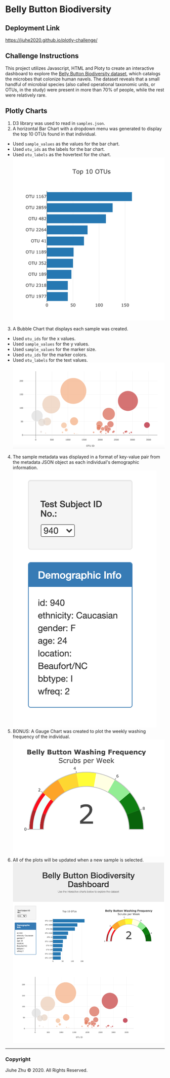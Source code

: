 # Belly Button Biodiversity
## Deployment Link
https://jiuhe2020.github.io/plotly-challenge/

## Challenge Instructions
This project utilizes Javascript, HTML and Ploty to create an interactive dashboard to explore the [Belly Button Biodiversity dataset](http://robdunnlab.com/projects/belly-button-biodiversity/), which catalogs the microbes that colonize human navels. The dataset reveals that a small handful of microbial species (also called operational taxonomic units, or OTUs, in the study) were present in more than 70% of people, while the rest were relatively rare.

## Plotly Charts
1. D3 library was used to read in `samples.json`.
2. A horizontal Bar Chart with a dropdown menu was generated to display the top 10 OTUs found in that individual.
- Used `sample_values` as the values for the bar chart.
- Used `otu_ids` as the labels for the bar chart.
- Used `otu_labels` as the hovertext for the chart. \
![Plotly_BarChart](https://github.com/Jiuhe2020/plotly-challenge/blob/master/images/Plotly_BarChart.png)
3. A Bubble Chart that displays each sample was created.
- Used `otu_ids` for the x values.
- Used `sample_values` for the y values.
- Used `sample_values` for the marker size.
- Used `otu_ids` for the marker colors.
- Used `otu_labels` for the text values. \
![Plotly_BubbleChart](https://github.com/Jiuhe2020/plotly-challenge/blob/master/images/Plotly_BubbleChart.png)
4. The sample metadata was displayed in a format of key-value pair from the metadata JSON object as each individual's demographic information. \
![Demographic_Info](https://github.com/Jiuhe2020/plotly-challenge/blob/master/images/Demographic_Info.png)
5. BONUS: A Gauge Chart was created to plot the weekly washing frequency of the individual. \
![Plotly_GaugeChart](https://github.com/Jiuhe2020/plotly-challenge/blob/master/images/Plotly_GaugeChart.png)
6. All of the plots will be updated when a new sample is selected. \
![Dashboard](https://github.com/Jiuhe2020/plotly-challenge/blob/master/images/Dashboard.png)

---
### Copyright
Jiuhe Zhu © 2020. All Rights Reserved.
